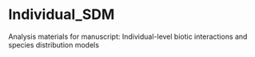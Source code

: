 # Individual_SDM
Analysis materials for manuscript: Individual-level biotic interactions and species distribution models
